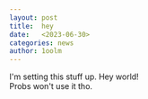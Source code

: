```yaml
---
layout: post
title:  hey
date:   <2023-06-30>
categories: news
author: 1oolm
---
```

I'm setting this stuff up. Hey world!   
Probs won't use it tho.
